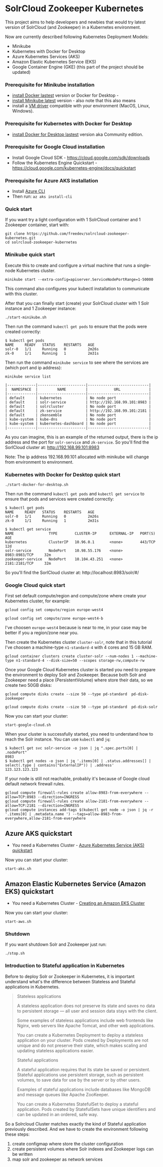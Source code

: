 SolrCloud Zookeeper Kubernetes
==============================

This project aims to help developers and newbies that would try latest version of SolrCloud (and Zookeeper) in a 
Kubernetes environment.

Now are currently described following Kubernetes Deployment Models:

* Minikube
* Kubernetes with Docker for Desktop
* Azure Kubernetes Services (AKS)
* Amazon Elastic Kubernetes Service (EKS)
* Google Container Engine (GKE) (this part of the project should be updated)

### Prerequisite for Minikube installation

* [install Docker lastest](https://docs.docker.com/engine/installation/) version or Docker for Desktop - 
* [install Minikube latest](https://github.com/kubernetes/minikube#minikube) version - also note that this also means 
* install a [VM driver](https://github.com/kubernetes/minikube#quickstart) compatible with your environment 
 (MacOS, Linux, Windows).

### Prerequisite for Kubernetes with Docker for Desktop

* [install Docker for Desktop lastest](https://www.docker.com/community-edition) version aka Community edition.

### Prerequisite for Google Cloud installation

* Install Google Cloud SDK - https://cloud.google.com/sdk/downloads
* Follow the Kubernetes Engine Quickstart - https://cloud.google.com/kubernetes-engine/docs/quickstart

### Prerequisite for Azure AKS installation

* Install [Azure CLI](https://docs.microsoft.com/en-us/cli/azure/install-azure-cli?view=azure-cli-latest)
* Then run: `az aks install-cli`

### Quick start

If you want try a light configuration with 1 SolrCloud container and 1 Zookeeper container, start with:

    git clone https://github.com/freedev/solrcloud-zookeeper-kubernetes.git
    cd solrcloud-zookeeper-kubernetes

### Minikube quick start

Execute this to create and configure a virtual machine that runs a single-node Kubernetes cluster.

    minikube start --extra-config=apiserver.ServiceNodePortRange=1-50000

This command also configures your kubectl installation to communicate with this cluster.

After that you can finally start (create) your SolrCloud cluster with 1 Solr instance and 1 Zookeeper instance:

    ./start-minikube.sh

Then run the command `kubectl get pods` to ensure that the pods were created correctly:

    $ kubectl get pods
    NAME     READY   STATUS    RESTARTS   AGE
    solr-0   1/1     Running   0          2m26s
    zk-0     1/1     Running   1          2m31s

Then run the command `minikube service` to see where the services are (which port and ip address):

    minikube service list

    |-------------|----------------------|----------------------------|
    |  NAMESPACE  |         NAME         |            URL             |
    |-------------|----------------------|----------------------------|
    | default     | kubernetes           | No node port               |
    | default     | solr-service         | http://192.168.99.101:8983 |
    | default     | solrcluster          | No node port               |
    | default     | zk-service           | http://192.168.99.101:2181 |
    | default     | zkensemble           | No node port               |
    | kube-system | kube-dns             | No node port               |
    | kube-system | kubernetes-dashboard | No node port               |
    |-------------|----------------------|----------------------------|

As you can imagine, this is an example of the returned output, there is the ip address and the port for `solr-service` and `zk-service`.
So you'll find the SorlCloud cluster at: http://192.168.99.101:8983

Note: The ip address 192.168.99.101 allocated with minikube will change from environment to environment.

### Kubernetes with Docker for Desktop quick start

    ./start-docker-for-desktop.sh

Then run the command `kubectl get pods` and `kubectl get service` to ensure that pods and services were created 
correctly: 

    $ kubectl get pods
    NAME     READY   STATUS    RESTARTS   AGE
    solr-0   1/1     Running   0          2m26s
    zk-0     1/1     Running   1          2m31s

    $ kubectl get service
    NAME                TYPE        CLUSTER-IP      EXTERNAL-IP   PORT(S)           AGE
    kubernetes          ClusterIP   10.96.0.1       <none>        443/TCP           12d
    solr-service        NodePort    10.98.55.176    <none>        8983:8983/TCP     32m
    zookeeper-service   NodePort    10.104.43.251   <none>        2181:2181/TCP     32m

So you'll find the SorlCloud cluster at: http://localhost:8983/solr/#/

### Google Cloud quick start

First set default compute/region and compute/zone where create your Kubernetes cluster, for example:

    gcloud config set compute/region europe-west4
     
    gcloud config set compute/zone europe-west4-b

I've choosen `europe-west4` because is near to me, in your case may be better if you a region/zone near you.

Then create the Kubernetes cluster `cluster-solr`, note that in this tutorial I've choosen a machine-type `n1-standard-4` with 4 cores and 15 GB RAM.

    gcloud container clusters create cluster-solr --num-nodes 1 --machine-type n1-standard-4 --disk-size=50 --scopes storage-rw,compute-rw

Once your Google Cloud Kubernetes cluster is started you need to prepare the environment to deploy Solr and Zookeeper. Because both Solr and Zookeeper need a place (PersistentVolume) where store their data, so we create two 50GB disks:

    gcloud compute disks create --size 50 --type pd-standard  pd-disk-zookeeper
    
    gcloud compute disks create --size 50 --type pd-standard  pd-disk-solr

Now you can start your cluster:

    start-google-cloud.sh

When your cluster is successfully started, you need to understand how to reach the Solr instance. 
You can use `kubectl` and `jq`:

    $ kubectl get svc solr-service -o json | jq ".spec.ports[0] | .nodePort"
    8983
    $ kubectl get nodes -o json | jq '.items[0] | .status.addresses[] | select(.type | contains("ExternalIP")) | .address'
    123.123.123.123

If your node is still not reachable, probably it's because of Google cloud default network firewall rules.

    gcloud compute firewall-rules create allow-8983-from-everywhere --allow=TCP:8983 --direction=INGRESS
    gcloud compute firewall-rules create allow-2181-from-everywhere --allow=TCP:2181 --direction=INGRESS
    gcloud compute instances add-tags $(kubectl get node -o json | jq -r '.items[0] | .metadata.name ') --tags=allow-8983-from-everywhere,allow-2181-from-everywhere

## Azure AKS quickstart

* You need a Kubernetes Cluster - [Azure Kubernetes Service (AKS) quickstart](https://docs.microsoft.com/en-us/azure/aks/) 

Now you can start your cluster:

    start-aks.sh

## Amazon Elastic Kubernetes Service (Amazon EKS) quickstart

* You need a Kubernetes Cluster - [Creating an Amazon EKS Cluster](https://docs.aws.amazon.com/eks/latest/userguide/create-cluster.html) 

Now you can start your cluster:

    start-aws.sh

### Shutdown

If you want shutdown Solr and Zookeeper just run:

    ./stop.sh

### Introduction to Stateful application in Kubernetes

Before to deploy Solr or Zookeeper in Kubernetes, it is important understand what's the difference between Stateless 
and Stateful applications in Kubernetes.

> Stateless applications
>
> A stateless application does not preserve its state and saves no data to persistent storage — all user and session data stays with the client.
>
> Some examples of stateless applications include web frontends like Nginx, web servers like Apache Tomcat, and other web applications.
>
> You can create a Kubernetes Deployment to deploy a stateless application on your cluster. Pods created by Deployments are not unique and do not preserve their state, which makes scaling and updating stateless applications easier.
>
> Stateful applications
>
>A stateful application requires that its state be saved or persistent. Stateful applications use persistent storage, such as persistent volumes, to save data for use by the server or by other users.
>
>Examples of stateful applications include databases like MongoDB and message queues like Apache ZooKeeper.
>
>You can create a Kubernetes StatefulSet to deploy a stateful application. Pods created by StatefulSets have unique identifiers and can be updated in an ordered, safe way.

So a Solrcloud Cluster matches exactly the kind of Stateful application previously described.
And we have to create the environment following these steps:

1. create configmap where store the cluster configuration
2. create persistent volumes where Solr indexes and Zookeeper logs can be written
3. map solr and zookeeper as network services 
